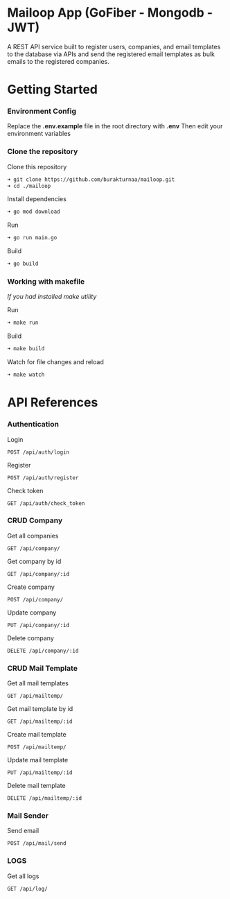 # Mailoop App (GoFiber - Mongodb - JWT)

A REST API service built to register users, companies, and email templates to the database via APIs and send the registered email templates as bulk emails to the registered companies.

# Getting Started

### Environment Config

Replace the **.env.example** file in the root directory with **.env** Then edit your environment variables

### Clone the repository
Clone this repository
```bash
➜ git clone https://github.com/burakturnaa/mailoop.git
➜ cd ./mailoop
```

Install dependencies
```bash
➜ go mod download
```

Run
```bash
➜ go run main.go
```

Build
```bash
➜ go build
```

### Working with makefile
*If you had installed make utility*

Run
```bash
➜ make run
```

Build
```bash
➜ make build
```

Watch for file changes and reload
```bash
➜ make watch
```


# API References

### Authentication
Login
```http
POST /api/auth/login
```
Register
```http
POST /api/auth/register
```
Check token
```http
GET /api/auth/check_token
```

### CRUD Company
Get all companies
```http
GET /api/company/
```
Get company by id
```http
GET /api/company/:id
```
Create company
```http
POST /api/company/
```
Update company
```http
PUT /api/company/:id
```
Delete company
```http
DELETE /api/company/:id
```

### CRUD Mail Template
Get all mail templates
```http
GET /api/mailtemp/
```
Get mail template by id
```http
GET /api/mailtemp/:id
```
Create mail template
```http
POST /api/mailtemp/
```
Update mail template
```http
PUT /api/mailtemp/:id
```
Delete mail template
```http
DELETE /api/mailtemp/:id
```

### Mail Sender
Send email
```http
POST /api/mail/send
```

### LOGS
Get all logs
```http
GET /api/log/
```


